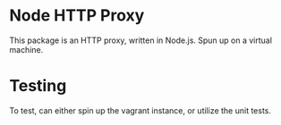 # Node HTTP Proxy

This package is an HTTP proxy, written in Node.js. Spun up on a virtual machine.

# Testing

To test, can either spin up the vagrant instance, or utilize the unit tests.